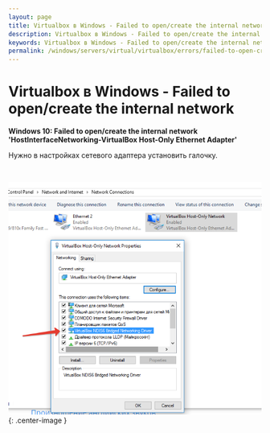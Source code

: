```yaml
---
layout: page
title: Virtualbox в Windows - Failed to open/create the internal network
description: Virtualbox в Windows - Failed to open/create the internal network
keywords: Virtualbox в Windows - Failed to open/create the internal network
permalink: /windows/servers/virtual/virtualbox/errors/failed-to-open-create-the-internal-network/
---
```


# Virtualbox в Windows - Failed to open/create the internal network

**Windows 10: Failed to open/create the internal network 'HostInterfaceNetworking-VirtualBox Host-Only Ethernet Adapter'**

Нужно в настройках сетевого адаптера установить галочку.

<br/>

![VirtualBox Windows10 Failed to open/create the internal network](/img/windows/servers/virtual/virtualbox/errors/failed-to-open-create-the-internal-network.png 'VirtualBox Windows10 Failed to open/create the internal network'){: .center-image }
